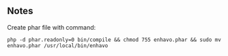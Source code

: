 Notes
-----

Create phar file with command: 
```
php -d phar.readonly=0 bin/compile && chmod 755 enhavo.phar && sudo mv enhavo.phar /usr/local/bin/enhavo
```
